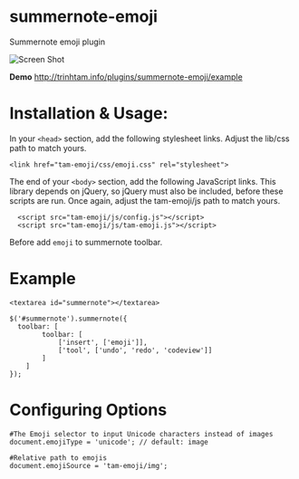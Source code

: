 # summernote-emoji
Summernote emoji plugin

![Screen Shot](http://trinhtam.info/plugins/summernote-emoji/example/ScreenShot-tam-emoji.png)

**Demo** http://trinhtam.info/plugins/summernote-emoji/example
# Installation & Usage:
In your ```<head>``` section, add the following stylesheet links. Adjust the lib/css path to match yours.
```
<link href="tam-emoji/css/emoji.css" rel="stylesheet">
```
The end of your ```<body>``` section, add the following JavaScript links. This library depends on jQuery, so jQuery must also be included, before these scripts are run. Once again, adjust the tam-emoji/js path to match yours.
```
  <script src="tam-emoji/js/config.js"></script>
  <script src="tam-emoji/js/tam-emoji.js"></script>
```
Before add ```emoji``` to summernote toolbar.

# Example
```
<textarea id="summernote"></textarea>
```
```
$('#summernote').summernote({
  toolbar: [
		toolbar: [
            ['insert', ['emoji']],
            ['tool', ['undo', 'redo', 'codeview']]
        ]
	]
});
```

# Configuring Options
```
#The Emoji selector to input Unicode characters instead of images
document.emojiType = 'unicode'; // default: image

#Relative path to emojis
document.emojiSource = 'tam-emoji/img';
```
